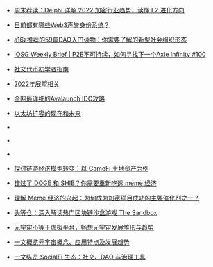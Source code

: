 
- [周末荐读：Delphi 详解 2022 加密行业趋势，读懂 L2 进化方向](https://mirror.xyz/foresightnews.eth/HXupCoJaZf2Ztd0r30-a_gCrbFbr10Sc54cYOJkMK6s)
- [目前都有哪些Web3声誉身份系统？](https://www.theblockbeats.info/news/29387)
- [a16z推荐的59篇DAO入门读物：你需要了解的新型社会组织形态](https://www.theblockbeats.info/news/27669)
- [IOSG Weekly Brief | P2E不可持续，如何寻找下一个Axie Infinity #100](https://mp.weixin.qq.com/s/L8TWRbtGZVeNV7UfKqnjuA)
- [社交代币初学者指南](https://www.matataki.io/p/10876)
- [2022年展望相关](https://three-recorder-52a.notion.site/39d5cccc77524d60bb2127bd5ace53a9?v=5b90c088d12b452f86eea95f4fe93b72)
- [全网最详细的Avalaunch IDO攻略](https://mirror.xyz/0xE4Bf88FaAEc9e55F9450709cF86Fc4E97B9a3307/POTelBso6r77vCZfh7gIarEK4AWrivyoA6n7X-5by7E)
- [以太坊扩容的现在和未来](https://medium.com/offchainlabs/optimistic-rollups-the-present-and-future-of-ethereum-scaling-60fb9067ae87)
- []()
- []()
- []()




- [探讨链游经济模型转变：以 GameFi 土地资产为例](https://www.chainnews.com/articles/479368667887.htm)
- [错过了 DOGE 和 SHIB？你需要重新吃透 meme 经济](https://www.chainnews.com/articles/674097608244.htm)
- [理解 Meme 经济的兴起：为何成为加密项目成功的主要催化剂之一？](https://www.chainnews.com/articles/962051822840.htm)
- [头等仓：深入解读热门区块链沙盒游戏 The Sandbox](https://www.chainnews.com/articles/170205480940.htm)
- [元宇宙不等于虚拟平台，畅想元宇宙发展雏形与趋势](https://www.chainnews.com/articles/924365197946.htm)
- [一文概览元宇宙概念、应用特点及发展趋势](https://www.chainnews.com/articles/995615483882.htm)
- [一文纵览 SocialFi 生态：社交、DAO 与治理工具](https://www.chainnews.com/articles/171576824425.htm)